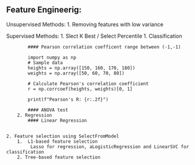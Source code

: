## Feature Engineerig:

Unsupervised Methods:
    1. Removing features with low variance

Supervised Methods:
    1. Slect K Best / Select Percentile
        1. Classification

            #### Pearson correlation coefficent range between (-1,-1)

            import numpy as np
            # Sample data
            heights = np.array([150, 160, 170, 180])
            weights = np.array([50, 60, 70, 80])

            # Calculate Pearson's correlation coefficient
            r = np.corrcoef(heights, weights)[0, 1]

            print(f"Pearson's R: {r:.2f}")

            #### ANOVA test
        2. Regression
            #### Linear Regression


    2. Feature selection using SelectFromModel
        1.  L1-based feature selection
             Lasso for regression, aLogisticRegression and LinearSVC for classification
        2. Tree-based feature selection
    








